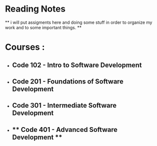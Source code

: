 # Reading Notes
  ** i will put assigments here and doing some stuff in order to organize my work and to some important things. **
# Courses : 
- ## Code 102 - Intro to Software Development
- ## Code 201 - Foundations of Software Development
- ## Code 301 - Intermediate Software Development
- ## ** Code 401 - Advanced Software Development **
